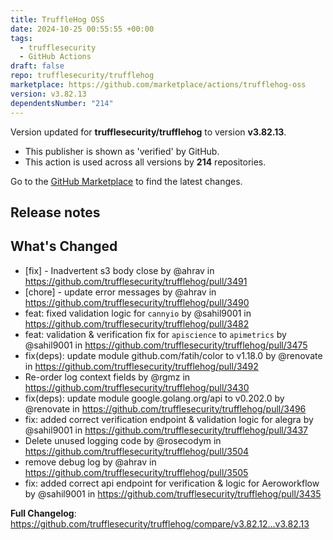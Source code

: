 ```yaml
---
title: TruffleHog OSS
date: 2024-10-25 00:55:55 +00:00
tags:
  - trufflesecurity
  - GitHub Actions
draft: false
repo: trufflesecurity/trufflehog
marketplace: https://github.com/marketplace/actions/trufflehog-oss
version: v3.82.13
dependentsNumber: "214"
---
```



Version updated for **trufflesecurity/trufflehog** to version **v3.82.13**.
- This publisher is shown as 'verified' by GitHub.
- This action is used across all versions by **214** repositories.

Go to the [GitHub Marketplace](https://github.com/marketplace/actions/trufflehog-oss) to find the latest changes.

## Release notes

## What's Changed
* [fix] - Inadvertent s3 body close by @ahrav in https://github.com/trufflesecurity/trufflehog/pull/3491
* [chore] - update error messages by @ahrav in https://github.com/trufflesecurity/trufflehog/pull/3490
* feat: fixed validation logic for `cannyio` by @sahil9001 in https://github.com/trufflesecurity/trufflehog/pull/3482
* feat: validation & verification fix for `apiscience` to `apimetrics` by @sahil9001 in https://github.com/trufflesecurity/trufflehog/pull/3475
* fix(deps): update module github.com/fatih/color to v1.18.0 by @renovate in https://github.com/trufflesecurity/trufflehog/pull/3492
* Re-order log context fields by @rgmz in https://github.com/trufflesecurity/trufflehog/pull/3430
* fix(deps): update module google.golang.org/api to v0.202.0 by @renovate in https://github.com/trufflesecurity/trufflehog/pull/3496
* fix: added correct verification endpoint & validation logic for alegra by @sahil9001 in https://github.com/trufflesecurity/trufflehog/pull/3437
* Delete unused logging code by @rosecodym in https://github.com/trufflesecurity/trufflehog/pull/3504
* remove debug log by @ahrav in https://github.com/trufflesecurity/trufflehog/pull/3505
* fix: added correct api endpoint for verification & logic for Aeroworkflow by @sahil9001 in https://github.com/trufflesecurity/trufflehog/pull/3435


**Full Changelog**: https://github.com/trufflesecurity/trufflehog/compare/v3.82.12...v3.82.13
